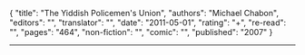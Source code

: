 {
"title": "The Yiddish Policemen's Union",
"authors": "Michael Chabon",
"editors": "",
"translator": "",
"date": "2011-05-01",
"rating": "+",
"re-read": "",
"pages": "464",
"non-fiction": "",
"comic": "",
"published": "2007"
}

---
